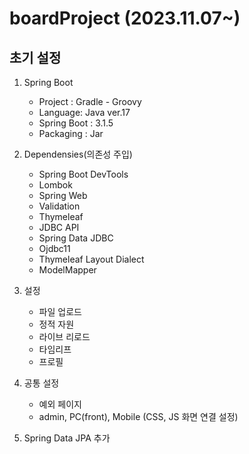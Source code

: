 # boardProject (2023.11.07~)

## 초기 설정
1. Spring Boot

    + Project : Gradle - Groovy
    + Language: Java ver.17
    + Spring Boot : 3.1.5
    + Packaging : Jar


2. Dependensies(의존성 주입)
  
    + Spring Boot DevTools
    + Lombok
    + Spring Web
    + Validation
    + Thymeleaf
    + JDBC API
    + Spring Data JDBC
    + Ojdbc11
    + Thymeleaf Layout Dialect
    + ModelMapper
   

3. 설정

    + 파일 업로드
    + 정적 자원
    + 라이브 리로드
    + 타임리프
    + 프로필


4. 공통 설정
   + 예외 페이지
   + admin, PC(front), Mobile (CSS, JS 화면 연결 설정)


5. Spring Data JPA
  추가

